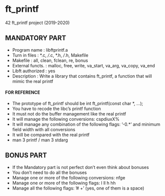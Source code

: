 # ft_printf
42 ft_printf project (2019-2020)

## MANDATORY PART

- Program name : libftprintf.a
- Turn in files : *.c, */*.c, *.h, */*.h, Makefile
- Makefile : all, clean, fclean, re, bonus
- External functs. : malloc, free, write, va_start, va_arg, va_copy, va_end
- Libft authorized : yes
- Description : Write a library that contains ft_printf, a function that will mimic the real printf

#### FOR REFERENCE
- The prototype of ft_printf should be int ft_printf(const char *, ...);
- You have to recode the libc’s printf function
- It must not do the buffer management like the real printf
- It will manage the following conversions: cspdiuxX%
- It will manage any combination of the following flags: ’-0.*’ and minimum field width with all conversions
- It will be compared with the real printf
- man 3 printf / man 3 stdarg

## BONUS PART
- If the Mandatory part is not perfect don’t even think about bonuses
- You don’t need to do all the bonuses
- Manage one or more of the following conversions: nfge
- Manage one or more of the following flags: l ll h hh
- Manage all the following flags: ’# +’ (yes, one of them is a space)
